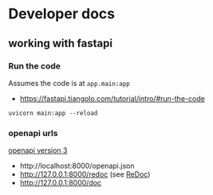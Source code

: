 # Developer docs

## working with fastapi

### Run the code

Assumes the code is at `app.main:app`

- https://fastapi.tiangolo.com/tutorial/intro/#run-the-code

```
uvicorn main:app --reload
```

### openapi urls

[openapi version 3](https://github.com/swagger-api/swagger-ui)

- http://localhost:8000/openapi.json
- http://127.0.0.1:8000/redoc (see [ReDoc](https://github.com/Rebilly/ReDoc))
- http://127.0.0.1:8000/doc 

